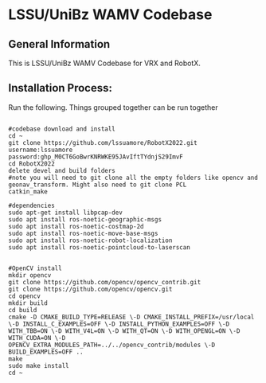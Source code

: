 # LSSU/UniBz WAMV Codebase
## General Information
This is LSSU/UniBz WAMV Codebase for VRX and RobotX.  

## Installation Process:
Run the following. Things grouped together can be run together
```

#codebase download and install
cd ~
git clone https://github.com/lssuamore/RobotX2022.git
username:lssuamore
password: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
cd RobotX2022
delete devel and build folders
#note you will need to git clone all the empty folders like opencv and geonav_transform. Might also need to git clone PCL
catkin_make

#dependencies
sudo apt-get install libpcap-dev
sudo apt install ros-noetic-geographic-msgs
sudo apt install ros-noetic-costmap-2d
sudo apt install ros-noetic-move-base-msgs
sudo apt install ros-noetic-robot-localization
sudo apt install ros-noetic-pointcloud-to-laserscan


#OpenCV install
mkdir opencv
git clone https://github.com/opencv/opencv_contrib.git
git clone https://github.com/opencv/opencv.git
cd opencv
mkdir build
cd build
cmake -D CMAKE_BUILD_TYPE=RELEASE \-D CMAKE_INSTALL_PREFIX=/usr/local \-D INSTALL_C_EXAMPLES=OFF \-D INSTALL_PYTHON_EXAMPLES=OFF \-D WITH_TBB=ON \-D WITH_V4L=ON \-D WITH_QT=ON \-D WITH_OPENGL=ON \-D WITH_CUDA=ON \-D OPENCV_EXTRA_MODULES_PATH=../../opencv_contrib/modules \-D BUILD_EXAMPLES=OFF ..
make
sudo make install
cd ~
